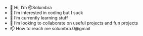 - 👋 Hi, I’m @Solumbra
- 👀 I’m interested in coding but I suck
- 🌱 I’m currently learning stuff
- 💞️ I’m looking to collaborate on useful projects and fun projects
- 📫 How to reach me solumbra.0@gmail

<!---
Solumbra/Solumbra is a ✨ special ✨ repository because its `README.md` (this file) appears on your GitHub profile.
You can click the Preview link to take a look at your changes.
--->
